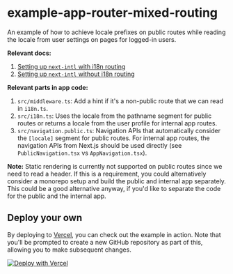# example-app-router-mixed-routing

An example of how to achieve locale prefixes on public routes while reading the locale from user settings on pages for logged-in users.

**Relevant docs:**

1. [Setting up `next-intl` with i18n routing](https://next-intl-docs.vercel.app/docs/getting-started/app-router/with-i18n-routing)
2. [Setting up `next-intl` without i18n routing](https://next-intl-docs.vercel.app/docs/getting-started/app-router/without-i18n-routing)

**Relevant parts in app code:**

1. `src/middleware.ts`: Add a hint if it's a non-public route that we can read in `i18n.ts`.
2. `src/i18n.ts`: Uses the locale from the pathname segment for public routes or returns a locale from the user profile for internal app routes.
3. `src/navigation.public.ts`: Navigation APIs that automatically consider the `[locale]` segment for public routes. For internal app routes, the navigation APIs from Next.js should be used directly (see `PublicNavigation.tsx` vs `AppNavigation.tsx`).

**Note:** Static rendering is currently not supported on public routes since we need to read a header. If this is a requirement, you could alternatively consider a monorepo setup and build the public and internal app separately. This could be a good alternative anyway, if you'd like to separate the code for the public and the internal app.

## Deploy your own

By deploying to [Vercel](https://vercel.com), you can check out the example in action. Note that you'll be prompted to create a new GitHub repository as part of this, allowing you to make subsequent changes.

[![Deploy with Vercel](https://vercel.com/button)](https://vercel.com/new/clone?repository-url=https://github.com/amannn/next-intl/tree/main/examples/example-app-router-mixed-routing)
